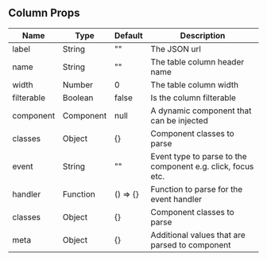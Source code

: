 ## Column Props
| Name | Type | Default | Description  
| --- | --- | --- | --- |
| label | String | "" | The JSON url |
| name | String | "" | The table column header name |
| width | Number | 0 | The table column width |
| filterable | Boolean | false | Is the column filterable |
| component | Component | null | A dynamic component that can be injected |
| classes | Object | {} | Component classes to parse |
| event | String | "" | Event type to parse to the component e.g. click, focus etc. |
| handler | Function | () => {} | Function to parse for the event handler |
| classes | Object | {} | Component classes to parse |
| meta | Object | {} | Additional values that are parsed to component |